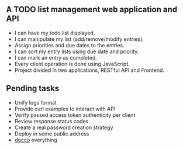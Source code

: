 ## A TODO list management web application and API

- I can have my todo list displayed.
- I can manipulate my list (add/remove/modify entries).
- Assign priorities and due dates to the entries.
- I can sort my entry lists using due date and priority.
- I can mark an entry as completed.
- Every client operation is done using JavaScript.
- Project divided in two applications, RESTful API and Frontend.

## Pending tasks
- Unify logs format
- Provide curl examples to interact with API
- Verify passed access token authenticity per client
- Review response status codes
- Create a real password creation strategy
- Deploy in some public address
- [docco](http://jashkenas.github.io/docco/) everything
